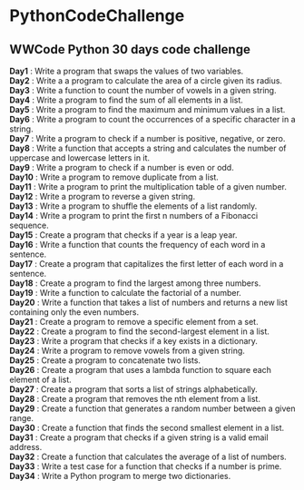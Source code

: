 # PythonCodeChallenge
## WWCode Python 30 days code challenge

**Day1**    : Write a program that swaps the values of two variables.<br>
**Day2**    : Write a a program to calculate the area of a circle given its radius.<br>
**Day3**    : Write a function to count the number of vowels in a given string.<br>
**Day4**    : Write a program to find the sum of all elements in a list.<br>
**Day5**    : Write a program to find the maximum and minimum values in a list.<br>
**Day6**    : Write a program to count the occurrences of a specific character in a string.<br>
**Day7**    : Write a program to check if a number is positive, negative, or zero.<br>
**Day8**    : Write a function that accepts a string and calculates the number of uppercase and lowercase letters in it.<br>
**Day9**    : Write a program to check if a number is even or odd.<br>
**Day10**   : Write a program to remove duplicate from a list.<br>
**Day11**   : Write a program to print the multiplication table of a given number.<br>
**Day12**   : Write a program to reverse a given string.<br>
**Day13**   : Write a program to shuffle the elements of a list randomly.<br>
**Day14**   : Write a program to print the first n numbers of a Fibonacci sequence.<br>
**Day15**   : Create a program that checks if a year is a leap year.<br>
**Day16**   : Write a function that counts the frequency of each word in a sentence.<br>
**Day17**   : Create a program that capitalizes the first letter of each word in a sentence.<br>
**Day18**   : Create a program to find the largest among three numbers.<br>
**Day19**   : Write a function to calculate the factorial of a number.<br>
**Day20**   : Write a function that takes a list of numbers and returns a new list containing only the even numbers.<br>
**Day21**   : Create a program to remove a specific element from a set.<br>
**Day22**   : Create a program to find the second-largest element in a list.<br>
**Day23**   : Write a program that checks if a key exists in a dictionary.<br>
**Day24**   : Write a program to remove vowels from a given string.<br>
**Day25**   : Create a program to concatenate two lists.<br>
**Day26**   : Create a program that uses a lambda function to square each element of a list.<br>
**Day27**   : Create a program that sorts a list of strings alphabetically.<br>
**Day28**   : Create a program that removes the nth element from a list.<br>
**Day29**   : Create a function that generates a random number between a given range.<br>
**Day30**   : Create a function that finds the second smallest element in a list.<br>
**Day31**   : Create a program that checks if a given string is a valid email address.<br>
**Day32**   : Create a function that calculates the average of a list of numbers.<br>
**Day33**   : Write a test case for a function that checks if a number is prime.<br>
**Day34**   : Write a Python program to merge two dictionaries.<br>
